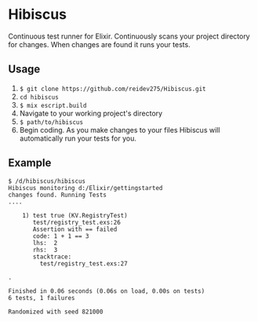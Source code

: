 Hibiscus
========

Continuous test runner for Elixir.  Continuously scans your project directory for changes.  When changes are found it runs your tests.

Usage
-----

1. `$ git clone https://github.com/reidev275/Hibiscus.git`
2. `cd hibiscus`
3. `$ mix escript.build`
4. Navigate to your working project's directory
5. `$ path/to/hibiscus`
6. Begin coding.  As you make changes to your files Hibiscus will automatically run your tests for you.
 

Example
-------
    
    $ /d/hibiscus/hibiscus
    Hibiscus monitoring d:/Elixir/gettingstarted
    changes found. Running Tests
    ....
    
        1) test true (KV.RegistryTest)
           test/registry_test.exs:26
           Assertion with == failed
           code: 1 + 1 == 3
           lhs:  2
           rhs:  3
           stacktrace:
             test/registry_test.exs:27
             
    .
    
    Finished in 0.06 seconds (0.06s on load, 0.00s on tests)
    6 tests, 1 failures
    
    Randomized with seed 821000
